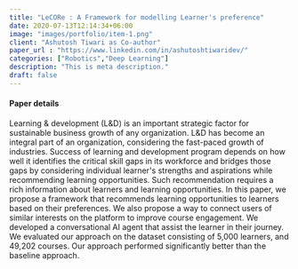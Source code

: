 ```yaml
---
title: "LeCORe : A Framework for modelling Learner's preference"
date: 2020-07-13T12:14:34+06:00
image: "images/portfolio/item-1.png"
client: "Ashutosh Tiwari as Co-author"
paper_url : "https://www.linkedin.com/in/ashutoshtiwaridev/"
categories: ["Robotics","Deep Learning"]
description: "This is meta description."
draft: false
---
```


#### Paper details
Learning & development (L&D) is an important strategic factor for sustainable business growth of any organization. L&D has become an integral part of an organization, considering the fast-paced growth of industries. Success of learning and development program depends on how well it identifies the critical skill gaps in its workforce and bridges those gaps by considering individual learner's strengths and aspirations while recommending learning opportunities. Such recommendation requires a rich information about learners and learning opportunities. In this paper, we propose a framework that recommends learning opportunities to learners based on their preferences. We also propose a way to connect users of similar interests on the platform to improve course engagement. We developed a conversational AI agent that assist the learner in their journey. We evaluated our approach on the dataset consisting of 5,000 learners, and 49,202 courses. Our approach performed significantly better than the baseline approach.
